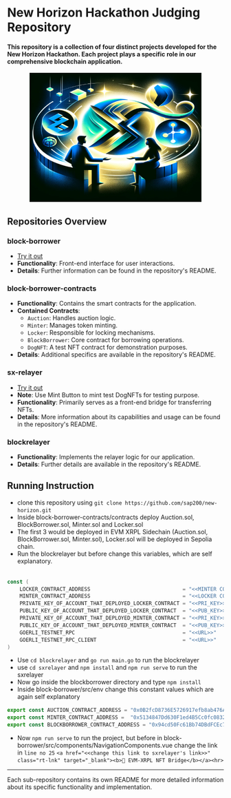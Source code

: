# New Horizon Hackathon Judging Repository

#### This repository is a collection of four distinct projects developed for the New Horizon Hackathon. Each project plays a specific role in our comprehensive blockchain application.

<div align="center">
<img src="./assets/blockBorrower_logo.png" alt="Block Borrower Logo" width="400" height="300">
</div>




## Repositories Overview

### block-borrower
- [Try it out](https://funny-salmiakki-254d51.netlify.app/)
- **Functionality**: Front-end interface for user interactions.
- **Details**: Further information can be found in the repository's README.

### block-borrower-contracts
- **Functionality**: Contains the smart contracts for the application.
- **Contained Contracts**:
  - `Auction`: Handles auction logic.
  - `Minter`: Manages token minting.
  - `Locker`: Responsible for locking mechanisms.
  - `BlockBorrower`: Core contract for borrowing operations.
  - `DogNFT`: A test NFT contract for demonstration purposes.
- **Details**: Additional specifics are available in the repository's README.

### sx-relayer
- [Try it out](https://friendly-blini-b6d679.netlify.app/)
- **Note**: Use Mint Button to mint test DogNFTs for testing purpose.
- **Functionality**: Primarily serves as a front-end bridge for transferring NFTs.
- **Details**: More information about its capabilities and usage can be found in the repository's README.


### blockrelayer
- **Functionality**: Implements the relayer logic for our application.
- **Details**: Further details are available in the repository's README.

## Running Instruction
- clone this repository using `git clone https://github.com/sap200/new-horizon.git`
- Inside block-borrower-contracts/contracts deploy Auction.sol, BlockBorrower.sol, Minter.sol and Locker.sol 
- The first 3 would be deployed in EVM XRPL Sidechain (Auction.sol, BlockBorrower.sol, Minter.sol), Locker.sol will be deployed in Sepolia chain.
- Run the blockrelayer but before change this variables, which are self explanatory.
```go

const (
	LOCKER_CONTRACT_ADDRESS                              = "<<MINTER CONTRACT ADDRESS>>" // locker is deployed on Ethereum goerli testnet
	MINTER_CONTRACT_ADDRESS                              = "<<LOCKER CONTRACT ADDRESS>>" // minter is on EVM XRPL sidechain
	PRIVATE_KEY_OF_ACCOUNT_THAT_DEPLOYED_LOCKER_CONTRACT = "<<PRI_KEY>>"                                // private key that deployed locker smart contract on Ethereum goerli testnet
	PUBLIC_KEY_OF_ACCOUNT_THAT_DEPLOYED_LOCKER_CONTRACT  = "<<PUB_KEY>>"                                // public key of the same
	PRIVATE_KEY_OF_ACCOUNT_THAT_DEPLOYED_MINTER_CONTRACT = "<<PRI_KEY>>"
	PUBLIC_KEY_OF_ACCOUNT_THAT_DEPLOYED_MINTER_CONTRACT  = "<<PUB_KEY>>"
	GOERLI_TESTNET_RPC                                   = "<<URL>>"
	GOERLI_TESTNET_RPC_CLIENT                            = "<<URL>>"
)
```

- Use `cd blockrelayer` and `go run main.go` to run the blockrelayer
- use `cd sxrelayer` and `npm install` and `npm run serve` to run the sxrelayer
- Now go inside the blockborrower directory and type `npm install`
- Inside block-borrower/src/env change this constant values which are again self explanatory
``` js
export const AUCTION_CONTRACT_ADDRESS = "0x0B2fcD8736E5726917efb8ab476AFd63e1ae2068";
export const MINTER_CONTRACT_ADDRESS =  "0x5134847Dd630F1ed4B5Cc0fc08328a204CEB2D4D";
export const BLOCKBORROWER_CONTRACT_ADDRESS = "0x94cd50Fc61Bb74DBdFCEc715fF44207faF80Ae54";
```
- Now `npm run serve` to run the project, but before in block-borrower/src/components/NavigationComponents.vue change the link in `line no 25` `<a href="<<change this link to sxrelayer's link>>" class="rt-lnk" target="_blank"><b>🌉 EVM-XRPL NFT Bridge</b></a><hr>`
---

Each sub-repository contains its own README for more detailed information about its specific functionality and implementation.
